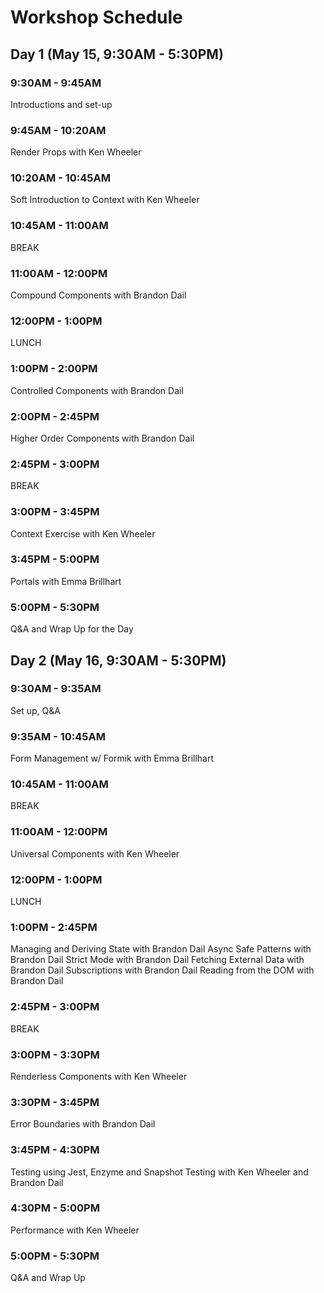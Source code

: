 # Workshop Schedule

## Day 1 (May 15, 9:30AM - 5:30PM)
### 9:30AM - 9:45AM
Introductions and set-up

### 9:45AM - 10:20AM
Render Props with Ken Wheeler

### 10:20AM - 10:45AM
Soft Introduction to Context with Ken Wheeler

### 10:45AM - 11:00AM
BREAK

### 11:00AM - 12:00PM
Compound Components with Brandon Dail

### 12:00PM - 1:00PM
LUNCH

### 1:00PM - 2:00PM
Controlled Components with Brandon Dail

### 2:00PM - 2:45PM
Higher Order Components with Brandon Dail

### 2:45PM - 3:00PM
BREAK

### 3:00PM - 3:45PM
Context Exercise with Ken Wheeler

### 3:45PM - 5:00PM
Portals with Emma Brillhart

### 5:00PM - 5:30PM
Q&A and Wrap Up for the Day


## Day 2 (May 16, 9:30AM - 5:30PM)
### 9:30AM - 9:35AM
Set up, Q&A

### 9:35AM - 10:45AM
Form Management w/ Formik with Emma Brillhart

### 10:45AM - 11:00AM
BREAK

### 11:00AM - 12:00PM
Universal Components with Ken Wheeler

### 12:00PM - 1:00PM
LUNCH

### 1:00PM - 2:45PM
Managing and Deriving State with Brandon Dail
Async Safe Patterns with Brandon Dail
Strict Mode with Brandon Dail
Fetching External Data with Brandon Dail
Subscriptions with Brandon Dail
Reading from the DOM with Brandon Dail

### 2:45PM - 3:00PM
BREAK

### 3:00PM - 3:30PM
Renderless Components with Ken Wheeler

### 3:30PM - 3:45PM
Error Boundaries with Brandon Dail

### 3:45PM - 4:30PM
Testing using Jest, Enzyme and Snapshot Testing with Ken Wheeler and Brandon Dail

### 4:30PM - 5:00PM
Performance with Ken Wheeler

### 5:00PM - 5:30PM
Q&A and Wrap Up
